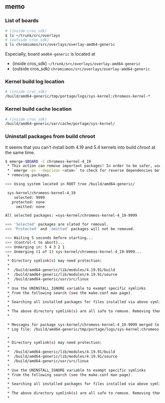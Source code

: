 ## memo

### List of boards

```bash
# (inside cros_sdk)
$ ls ~/trunk/src/overlays
# (outside cros_sdk)
$ ls chromiumos/src/overlays/overlay-amd64-generic
```

Especially, board `amd64-generic` is located at
- (inside cros_sdk) `~/trunk/src/overlays/overlay-amd64-generic`
- (outside cros_sdk) `chromiumos/src/overlays/overlay-amd64-generic`

### Kernel build log location

```bash
# (inside cros_sdk)
/build/amd64-generic/tmp/portage/logs/sys-kernel:chromeos-kernel-*
```

### Kernel build cache location

```bash
# (inside cros_sdk)
/build/amd64-generic/var/cache/portage/sys-kernel/
```

### Uninstall packages from build chroot

It seems that you can't install both 4.19 and 5.4 kernels into build chroot at the same time.

```bash
$ emerge-$BOARD -C chromeos-kernel-4_19
 * This action can remove important packages! In order to be safer, use
 * `emerge -pv --depclean <atom>` to check for reverse dependencies before
 * removing packages.

>>> Using system located in ROOT tree /build/amd64-generic/

 sys-kernel/chromeos-kernel-4_19
    selected: 9999 
   protected: none 
     omitted: none 

All selected packages: =sys-kernel/chromeos-kernel-4_19-9999

>>> 'Selected' packages are slated for removal.
>>> 'Protected' and 'omitted' packages will not be removed.

>>> Waiting 5 seconds before starting...
>>> (Control-C to abort)...
>>> Unmerging in: 5 4 3 2 1
>>> Unmerging (1 of 1) sys-kernel/chromeos-kernel-4_19-9999...
 * 
 * Directory symlink(s) may need protection:
 * 
 * 	/build/amd64-generic/lib/modules/4.19.91/build
 * 	/build/amd64-generic/lib/modules/4.19.91/source
 * 	/build/amd64-generic/usr/src/linux
 * 
 * Use the UNINSTALL_IGNORE variable to exempt specific symlinks
 * from the following search (see the make.conf man page).
 * 
 * Searching all installed packages for files installed via above symlink(s)...
 * 
 * The above directory symlink(s) are all safe to remove. Removing them now...
 * 

 * Messages for package sys-kernel/chromeos-kernel-4_19-9999 merged to /build/amd64-generic/:
 * Log file: /build/amd64-generic/tmp/portage/logs/sys-kernel:chromeos-kernel-4_19-9999:20200106-123041.log

 * 
 * Directory symlink(s) may need protection:
 * 
 * 	/build/amd64-generic/lib/modules/4.19.91/build
 * 	/build/amd64-generic/lib/modules/4.19.91/source
 * 	/build/amd64-generic/usr/src/linux
 * 
 * Use the UNINSTALL_IGNORE variable to exempt specific symlinks
 * from the following search (see the make.conf man page).
 * 
 * Searching all installed packages for files installed via above symlink(s)...
 * 
 * The above directory symlink(s) are all safe to remove. Removing them now...
 * 
```